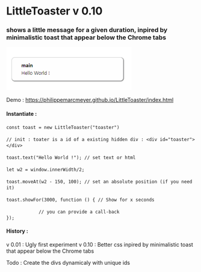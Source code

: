 # LittleToaster v 0.10 
### shows a little message for a given duration, inpired by minimalistic toast that appear below the Chrome tabs

![screen shot](https://raw.githubusercontent.com/PhilippeMarcMeyer/LittleToaster/master/Caption2.png)

Demo : https://philippemarcmeyer.github.io/LittleToaster/index.html

#### Instantiate :

``` 
const toast = new LittleToaster("toaster") 

// init : toater is a id of a existing hidden div : <div id="toaster"></div>

toast.text("Hello World !"); // set text or html

let w2 = window.innerWidth/2;

toast.moveAt(w2 - 150, 100); // set an absolute position (if you need it)

toast.showFor(3000, function () { // Show for x seconds

			// you can provide a call-back
});

``` 

#### History :

v 0.01 : Ugly first experiment
v 0.10 : Better css inpired by minimalistic toast that appear below the Chrome tabs

Todo : Create the divs dynamicaly with unique ids
